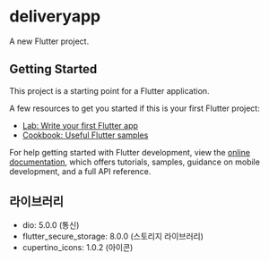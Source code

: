 # deliveryapp

A new Flutter project.

## Getting Started

This project is a starting point for a Flutter application.

A few resources to get you started if this is your first Flutter project:

- [Lab: Write your first Flutter app](https://docs.flutter.dev/get-started/codelab)
- [Cookbook: Useful Flutter samples](https://docs.flutter.dev/cookbook)

For help getting started with Flutter development, view the
[online documentation](https://docs.flutter.dev/), which offers tutorials,
samples, guidance on mobile development, and a full API reference.

## 라이브러리
- dio: 5.0.0 (통신)
- flutter_secure_storage: 8.0.0 (스토리지 라이브러리)
- cupertino_icons: 1.0.2 (아이콘)